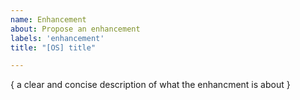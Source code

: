 ```yaml
---
name: Enhancement
about: Propose an enhancement
labels: 'enhancement'
title: "[OS] title"

---
```


{ a clear and concise description of what the enhancment is about }
